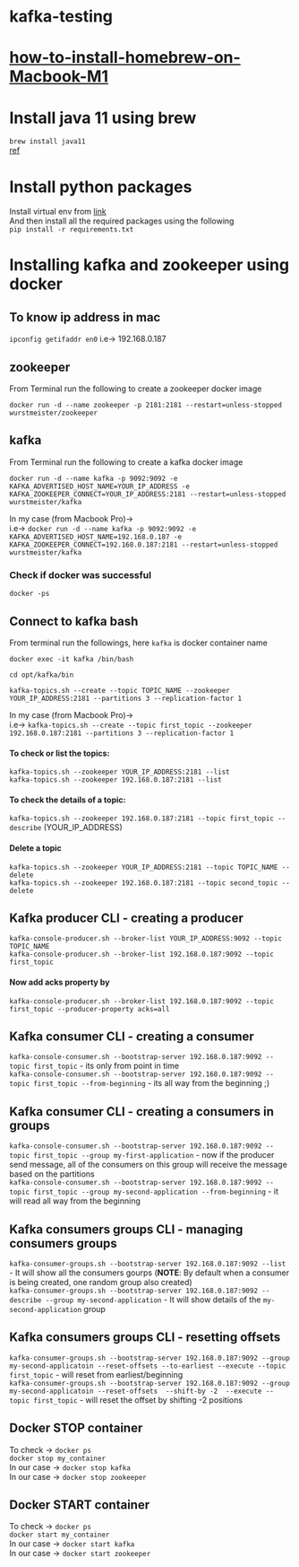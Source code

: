 # kafka-testing

# [how-to-install-homebrew-on-Macbook-M1](https://www.igeeksblog.com/how-to-install-homebrew-on-mac/)

# Install java 11 using brew
```brew install java11```\
[ref](https://medium.com/@kirebyte/using-homebrew-to-install-java-jdk11-on-macos-2021-4a90aa276f1c)

# Install python packages
Install virtual env from [link](https://www.freecodecamp.org/news/how-to-setup-virtual-environments-in-python/) \
And then install all the required packages using the following \
```pip install -r requirements.txt```

# Installing kafka and zookeeper using docker

## To know ip address in mac
```ipconfig getifaddr en0```
i.e-> 192.168.0.187

## zookeeper
From Terminal run the following to create a zookeeper docker image

```docker run -d --name zookeeper -p 2181:2181 --restart=unless-stopped wurstmeister/zookeeper```

## kafka
From Terminal run the following to create a kafka docker image

```docker run -d --name kafka -p 9092:9092 -e KAFKA_ADVERTISED_HOST_NAME=YOUR_IP_ADDRESS -e KAFKA_ZOOKEEPER_CONNECT=YOUR_IP_ADDRESS:2181 --restart=unless-stopped wurstmeister/kafka```

In my case (from Macbook Pro)-> \
i.e-> ```docker run -d --name kafka -p 9092:9092 -e KAFKA_ADVERTISED_HOST_NAME=192.168.0.187 -e KAFKA_ZOOKEEPER_CONNECT=192.168.0.187:2181 --restart=unless-stopped wurstmeister/kafka```

### Check if docker was successful
```docker -ps```

## Connect to kafka bash

From terminal run the followings, here ```kafka``` is docker container name

```docker exec -it kafka /bin/bash```

```cd opt/kafka/bin```

```kafka-topics.sh --create --topic TOPIC_NAME --zookeeper YOUR_IP_ADDRESS:2181 --partitions 3 --replication-factor 1```

In my case (from Macbook Pro)-> \
i.e-> ```kafka-topics.sh --create --topic first_topic --zookeeper 192.168.0.187:2181 --partitions 3 --replication-factor 1```

#### To check or list the topics:
```kafka-topics.sh --zookeeper YOUR_IP_ADDRESS:2181 --list```\
```kafka-topics.sh --zookeeper 192.168.0.187:2181 --list``` 
#### To check the details of a topic:
```kafka-topics.sh --zookeeper 192.168.0.187:2181 --topic first_topic --describe``` (YOUR_IP_ADDRESS)
#### Delete a topic
```kafka-topics.sh --zookeeper YOUR_IP_ADDRESS:2181 --topic TOPIC_NAME --delete```\
```kafka-topics.sh --zookeeper 192.168.0.187:2181 --topic second_topic --delete```
## Kafka producer CLI - creating a producer
```kafka-console-producer.sh --broker-list YOUR_IP_ADDRESS:9092 --topic TOPIC_NAME```\
```kafka-console-producer.sh --broker-list 192.168.0.187:9092 --topic first_topic```
#### Now add acks property by
```kafka-console-producer.sh --broker-list 192.168.0.187:9092 --topic first_topic --producer-property acks=all```

## Kafka consumer CLI - creating a consumer
```kafka-console-consumer.sh --bootstrap-server 192.168.0.187:9092 --topic first_topic``` - its only from point in time\
```kafka-console-consumer.sh --bootstrap-server 192.168.0.187:9092 --topic first_topic --from-beginning``` - its all way from the beginning ;)

## Kafka consumer CLI - creating a consumers in groups
```kafka-console-consumer.sh --bootstrap-server 192.168.0.187:9092 --topic first_topic --group my-first-application``` - now if the producer send message, all of the consumers on this group will receive the message based on the partitions \
```kafka-console-consumer.sh --bootstrap-server 192.168.0.187:9092 --topic first_topic --group my-second-application --from-beginning``` - it will read all way from the beginning

## Kafka consumers groups CLI - managing consumers groups
```kafka-consumer-groups.sh --bootstrap-server 192.168.0.187:9092 --list``` - It will show all the consumers gourps (**NOTE**: By default when a consumer is being created, one random group also created)\
```kafka-consumer-groups.sh --bootstrap-server 192.168.0.187:9092 --describe --group my-second-application``` - It will show details of the ```my-second-application``` group

## Kafka consumers groups CLI - resetting offsets
```kafka-consumer-groups.sh --bootstrap-server 192.168.0.187:9092 --group my-second-applicatoin --reset-offsets --to-earliest --execute --topic first_topic``` - will reset from earliest/beginning\
```kafka-consumer-groups.sh --bootstrap-server 192.168.0.187:9092 --group my-second-applicatoin --reset-offsets  --shift-by -2  --execute --topic first_topic``` - will reset the offset by shifting -2 positions

## Docker STOP container
To check -> ```docker ps```\
```docker stop my_container```\
In our case -> ```docker stop kafka```\
In our case -> ```docker stop zookeeper```

## Docker START container
To check -> ```docker ps```\
```docker start my_container```\
In our case -> ```docker start kafka```\
In our case -> ```docker start zookeeper```


